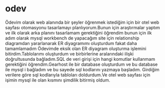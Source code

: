 # odev
Ödevim olarak web alanında bir şeyler öğrenmek istediğim için bir otel web sayfası otomasyonu tasarlamayı planlıyorum.Bunun için araştırmalar yaptım ve ilk olarak arka planını tasarlamam gerektiğini öğrendim bunun için ilk adım olarak mysql workbench de yapacağım site için relationship diagramdan yararlanarak ER diyagramımı oluşturdum fakat daha tamamlamadım
Ödevimde eksik olan ER diyagram oluşturma işlemini bitirdim.Tablolarımı oluşturdum ve birbirlerine aralarındaki ilişki doğrultusunda bağladım.SQL de veri girişi için hangi komutlar kullanmam gerektiğini öğrendim.Gearhost ile bir database oluşturdum ve bu database ile mysql i bağladım ve bu sayede sql kodlarını yazmaya başladım. Girdiğim verilere göre sql kodlarıyla tabloları doldurdum.Ve otel web sayfası için işimin mysql ile olan kısmını şimdilik bitirmiş oldum.
